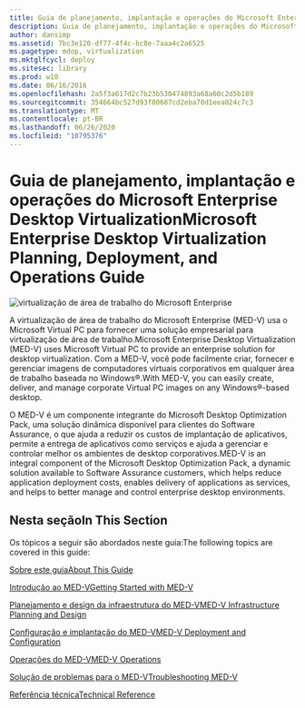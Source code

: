 ```yaml
---
title: Guia de planejamento, implantação e operações do Microsoft Enterprise Desktop Virtualization
description: Guia de planejamento, implantação e operações do Microsoft Enterprise Desktop Virtualization
author: dansimp
ms.assetid: 7bc3e120-df77-4f4c-bc8e-7aaa4c2a6525
ms.pagetype: mdop, virtualization
ms.mktglfcycl: deploy
ms.sitesec: library
ms.prod: w10
ms.date: 06/16/2016
ms.openlocfilehash: 2a5f3a617d2c7b23b530474893a68a60c2d5b189
ms.sourcegitcommit: 354664bc527d93f80687cd2eba70d1eea024c7c3
ms.translationtype: MT
ms.contentlocale: pt-BR
ms.lasthandoff: 06/26/2020
ms.locfileid: "10795376"
---
```

# <span data-ttu-id="70737-103">Guia de planejamento, implantação e operações do Microsoft Enterprise Desktop Virtualization</span><span class="sxs-lookup"><span data-stu-id="70737-103">Microsoft Enterprise Desktop Virtualization Planning, Deployment, and Operations Guide</span></span>


![virtualização de área de trabalho do Microsoft Enterprise](images/medv.gif)

<span data-ttu-id="70737-105">A virtualização de área de trabalho do Microsoft Enterprise (MED-V) usa o Microsoft Virtual PC para fornecer uma solução empresarial para virtualização de área de trabalho.</span><span class="sxs-lookup"><span data-stu-id="70737-105">Microsoft Enterprise Desktop Virtualization (MED-V) uses Microsoft Virtual PC to provide an enterprise solution for desktop virtualization.</span></span> <span data-ttu-id="70737-106">Com a MED-V, você pode facilmente criar, fornecer e gerenciar imagens de computadores virtuais corporativos em qualquer área de trabalho baseada no Windows®.</span><span class="sxs-lookup"><span data-stu-id="70737-106">With MED-V, you can easily create, deliver, and manage corporate Virtual PC images on any Windows®-based desktop.</span></span>

<span data-ttu-id="70737-107">O MED-V é um componente integrante do Microsoft Desktop Optimization Pack, uma solução dinâmica disponível para clientes do Software Assurance, o que ajuda a reduzir os custos de implantação de aplicativos, permite a entrega de aplicativos como serviços e ajuda a gerenciar e controlar melhor os ambientes de desktop corporativos.</span><span class="sxs-lookup"><span data-stu-id="70737-107">MED-V is an integral component of the Microsoft Desktop Optimization Pack, a dynamic solution available to Software Assurance customers, which helps reduce application deployment costs, enables delivery of applications as services, and helps to better manage and control enterprise desktop environments.</span></span>

## <span data-ttu-id="70737-108">Nesta seção</span><span class="sxs-lookup"><span data-stu-id="70737-108">In This Section</span></span>


<span data-ttu-id="70737-109">Os tópicos a seguir são abordados neste guia:</span><span class="sxs-lookup"><span data-stu-id="70737-109">The following topics are covered in this guide:</span></span>

[<span data-ttu-id="70737-110">Sobre este guia</span><span class="sxs-lookup"><span data-stu-id="70737-110">About This Guide</span></span>](about-this-guidemedv.md)

[<span data-ttu-id="70737-111">Introdução ao MED-V</span><span class="sxs-lookup"><span data-stu-id="70737-111">Getting Started with MED-V</span></span>](getting-started-with-med-v.md)

[<span data-ttu-id="70737-112">Planejamento e design da infraestrutura do MED-V</span><span class="sxs-lookup"><span data-stu-id="70737-112">MED-V Infrastructure Planning and Design</span></span>](med-v-infrastructure-planning-and-design.md)

[<span data-ttu-id="70737-113">Configuração e implantação do MED-V</span><span class="sxs-lookup"><span data-stu-id="70737-113">MED-V Deployment and Configuration</span></span>](med-v-deployment-and-configuration.md)

[<span data-ttu-id="70737-114">Operações do MED-V</span><span class="sxs-lookup"><span data-stu-id="70737-114">MED-V Operations</span></span>](med-v-operations.md)

[<span data-ttu-id="70737-115">Solução de problemas para o MED-V</span><span class="sxs-lookup"><span data-stu-id="70737-115">Troubleshooting MED-V</span></span>](troubleshooting-med-v.md)

[<span data-ttu-id="70737-116">Referência técnica</span><span class="sxs-lookup"><span data-stu-id="70737-116">Technical Reference</span></span>](technical-referencemedv-10-sp1.md)

 

 





